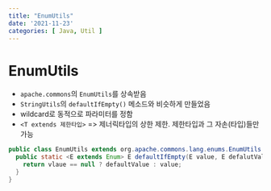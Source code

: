 ```yaml
---
title: "EnumUtils"
date: '2021-11-23'
categories: [ Java, Util ]
---
```


# EnumUtils

- `apache.commons`의 `EnumUtils`를 상속받음
- `StringUtils`의 `defaultIfEmpty()` 메소드와 비슷하게 만들었음
- wildcard로 동적으로 파라미터를 정함 
- `<T extends 제한타입>` => 제너릭타입의 상한 제한. 제한타입과 그 자손(타입)들만 가능

```java
public class EnumUtils extends org.apache.commons.lang.enums.EnumUtils {
  public static <E extends Enum> E defaultIfEmpty(E value, E defalutValue) {
    return vlaue == null ? defaultValue : value;
  }
}
```
